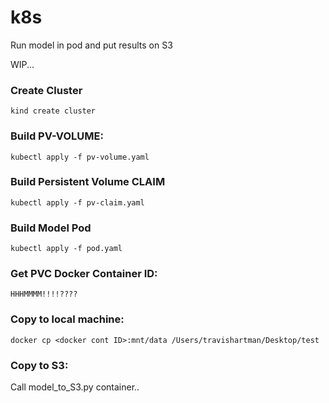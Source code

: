 # k8s
Run model in pod and put results on S3

WIP...


### Create Cluster

`kind create cluster`

### Build PV-VOLUME:

`kubectl apply -f pv-volume.yaml`

### Build Persistent Volume CLAIM

`kubectl apply -f pv-claim.yaml`

### Build Model Pod

`kubectl apply -f pod.yaml`

### Get PVC Docker Container ID:

`HHHMMMM!!!!????`

### Copy to local machine:

`docker cp <docker cont ID>:mnt/data /Users/travishartman/Desktop/test`

### Copy to S3:
Call model_to_S3.py container..
